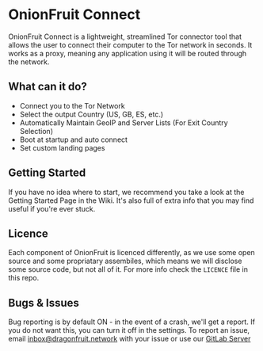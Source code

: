 # OnionFruit Connect

OnionFruit Connect is a lightweight, streamlined Tor connector tool that allows the user to connect their computer to the Tor network in seconds. It works as a proxy, meaning any application using it will be routed through the network.

## What can it do?

* Connect you to the Tor Network
* Select the output Country (US, GB, ES, etc.)
* Automatically Maintain GeoIP and Server Lists (For Exit Country Selection)
* Boot at startup and auto connect
* Set custom landing pages

## Getting Started
If you have no idea where to start, we recommend you take a look at the Getting Started Page in the Wiki. It's also full of extra info that you may find useful if you're ever stuck.

## Licence
Each component of OnionFruit is licenced differently, as we use some open source and some propriatary assembiles, which means we will disclose some source code, but not all of it.
For more info check the `LICENCE` file in this repo.

## Bugs & Issues
Bug reporting is by default ON - in the event of a crash, we'll get a report. If you do not want this, you can turn it off in the settings.
To report an issue, email inbox@dragonfruit.network with your issue or use our [GitLab Server](https://gitlab.dragonfruit.network/dragonfruit/onionfruit/issues)
